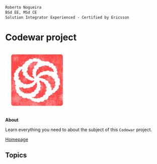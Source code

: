 ```
Roberto Nogueira  
BSd EE, MSd CE
Solution Integrator Experienced - Certified by Ericsson
```
# Codewar project

![codewar image](images/codewar.png)

**About**

Learn everything you need to about the subject of this `Codewar` project.

[Homepage](https://codewars.com)

## Topics
```
```
